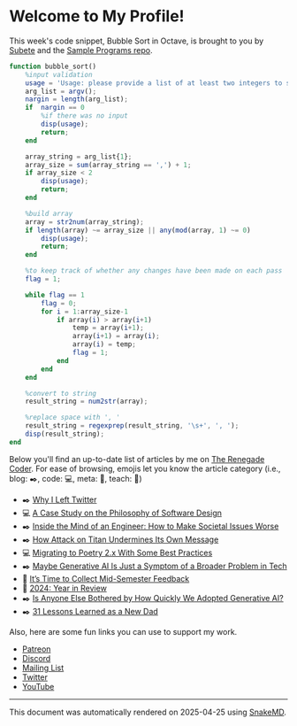 # Welcome to My Profile!

This week's code snippet, Bubble Sort in Octave, is brought to you by [Subete](https://subete.jeremygrifski.com/en/latest/) and the [Sample Programs repo](https://sampleprograms.io/).

```Octave
function bubble_sort()
    %input validation
    usage = 'Usage: please provide a list of at least two integers to sort in the format "1, 2, 3, 4, 5"';
    arg_list = argv();
    nargin = length(arg_list);
    if  nargin == 0
        %if there was no input
        disp(usage);
        return;
    end

    array_string = arg_list{1};
    array_size = sum(array_string == ',') + 1;
    if array_size < 2
        disp(usage);
        return;
    end

    %build array
    array = str2num(array_string);
    if length(array) ~= array_size || any(mod(array, 1) ~= 0)
        disp(usage);
        return;
    end

    %to keep track of whether any changes have been made on each pass
    flag = 1;

    while flag == 1
        flag = 0;
        for i = 1:array_size-1
            if array(i) > array(i+1)
                temp = array(i+1);
                array(i+1) = array(i);
                array(i) = temp;
                flag = 1;
            end
        end
    end

    %convert to string
    result_string = num2str(array);

    %replace space with ', '
    result_string = regexprep(result_string, '\s+', ', ');
    disp(result_string);
end
```

Below you'll find an up-to-date list of articles by me on [The Renegade Coder](https://therenegadecoder.com). For ease of browsing, emojis let you know the article category (i.e., blog: :black_nib:, code: :computer:, meta: :thought_balloon:, teach: :apple:)

- :black_nib: [Why I Left Twitter](https://therenegadecoder.com/blog/why-i-left-twitter/)
- :computer: [A Case Study on the Philosophy of Software Design](https://therenegadecoder.com/code/a-case-study-on-the-philosophy-of-software-design/)
- :black_nib: [Inside the Mind of an Engineer: How to Make Societal Issues Worse](https://therenegadecoder.com/blog/inside-the-mind-of-an-engineer-how-to-make-societal-issues-worse/)
- :black_nib: [How Attack on Titan Undermines Its Own Message](https://therenegadecoder.com/blog/how-attack-on-titan-undermines-its-own-message/)
- :computer: [Migrating to Poetry 2.x With Some Best Practices](https://therenegadecoder.com/code/migrating-to-poetry-2-x-with-some-best-practices/)
- :black_nib: [Maybe Generative AI Is Just a Symptom of a Broader Problem in Tech](https://therenegadecoder.com/blog/maybe-generative-ai-is-just-a-symptom-of-a-broader-problem-in-tech/)
- :apple: [It’s Time to Collect Mid-Semester Feedback](https://therenegadecoder.com/teach/its-time-to-collect-mid-semester-feedback/)
- :thought_balloon: [2024: Year in Review](https://therenegadecoder.com/meta/2024-year-in-review/)
- :black_nib: [Is Anyone Else Bothered by How Quickly We Adopted Generative AI?](https://therenegadecoder.com/blog/is-anyone-else-bothered-by-how-quickly-we-adopted-generative-ai/)
- :black_nib: [31 Lessons Learned as a New Dad](https://therenegadecoder.com/blog/31-lessons-learned-as-a-new-dad/)

Also, here are some fun links you can use to support my work.

- [Patreon](https://www.patreon.com/TheRenegadeCoder)
- [Discord](https://discord.gg/Jhmtj7Z)
- [Mailing List](https://therenegadecoder.com/about/newsletter)
- [Twitter](https://twitter.com/RenegadeCoder94)
- [YouTube](https://www.youtube.com/channel/UCpyoVwOqYRlSAEUPEn7P9hw)

***

This document was automatically rendered on 2025-04-25 using [SnakeMD](https://www.snakemd.io).